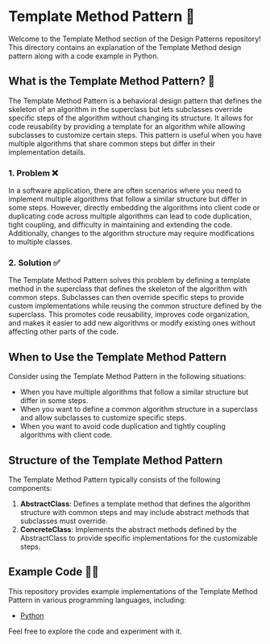 # Template Method Pattern 📑

Welcome to the Template Method section of the Design Patterns repository! This directory contains an explanation of the Template Method design pattern along with a code example in Python.

## What is the Template Method Pattern? 🤔

The Template Method Pattern is a behavioral design pattern that defines the skeleton of an algorithm in the superclass but lets subclasses override specific steps of the algorithm without changing its structure. It allows for code reusability by providing a template for an algorithm while allowing subclasses to customize certain steps. This pattern is useful when you have multiple algorithms that share common steps but differ in their implementation details.

### 1. Problem ❌

In a software application, there are often scenarios where you need to implement multiple algorithms that follow a similar structure but differ in some steps. However, directly embedding the algorithms into client code or duplicating code across multiple algorithms can lead to code duplication, tight coupling, and difficulty in maintaining and extending the code. Additionally, changes to the algorithm structure may require modifications to multiple classes.

### 2. Solution ✅

The Template Method Pattern solves this problem by defining a template method in the superclass that defines the skeleton of the algorithm with common steps. Subclasses can then override specific steps to provide custom implementations while reusing the common structure defined by the superclass. This promotes code reusability, improves code organization, and makes it easier to add new algorithms or modify existing ones without affecting other parts of the code.

## When to Use the Template Method Pattern

Consider using the Template Method Pattern in the following situations:

- When you have multiple algorithms that follow a similar structure but differ in some steps.
- When you want to define a common algorithm structure in a superclass and allow subclasses to customize specific steps.
- When you want to avoid code duplication and tightly coupling algorithms with client code.

## Structure of the Template Method Pattern

The Template Method Pattern typically consists of the following components:

1. **AbstractClass**: Defines a template method that defines the algorithm structure with common steps and may include abstract methods that subclasses must override.
2. **ConcreteClass**: Implements the abstract methods defined by the AbstractClass to provide specific implementations for the customizable steps.

## Example Code 🧑‍💻

This repository provides example implementations of the Template Method Pattern in various programming languages, including:

- [Python](./python-example.py)

Feel free to explore the code and experiment with it.
